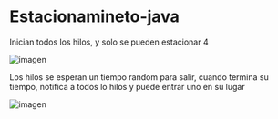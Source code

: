 # Estacionamineto-java

Inician todos los hilos, y solo se pueden estacionar 4

![imagen](https://user-images.githubusercontent.com/85807291/194688857-b1dab30b-93cb-44ab-a042-12b75dfd4e8c.png)


Los hilos se esperan un tiempo random para salir, cuando termina su tiempo, notifica a todos lo hilos y puede entrar uno en su lugar

![imagen](https://user-images.githubusercontent.com/85807291/194688876-d1ee1142-f2bc-4ad7-9b0d-ad750313b9aa.png)

